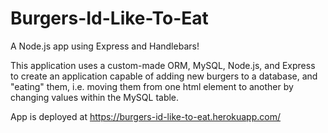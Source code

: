 # Burgers-Id-Like-To-Eat
A Node.js app using Express and Handlebars!

This application uses a custom-made ORM, MySQL, Node.js, and Express to create an application capable of adding new burgers to a database, and "eating" them, i.e. moving them from one html element to another by changing values within the MySQL table.

App is deployed at https://burgers-id-like-to-eat.herokuapp.com/
